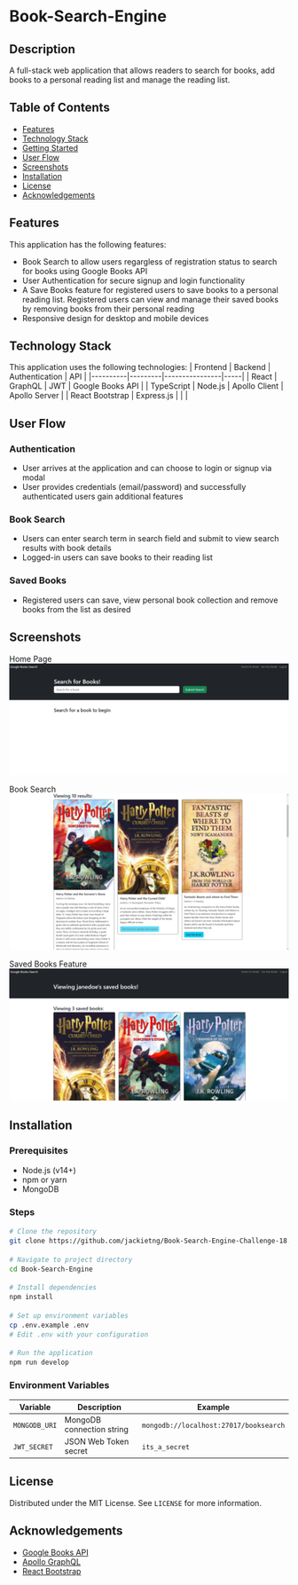 # Book-Search-Engine

## Description

A full-stack web application that allows readers to search for books, add books to a personal reading list and manage the reading list. 

## Table of Contents

- [Features](#features)
- [Technology Stack](#technology-stack)
- [Getting Started](#getting-started)
- [User Flow](#user-flow)
- [Screenshots](#screenshots)
- [Installation](#installation)
- [License](#license)
- [Acknowledgements](#acknowledgements)

## Features

This application has the following features: 
 * Book Search to allow users regargless of registration status to search for books using Google Books API
 * User Authentication for secure signup and login functionality
 * A Save Books feature for registered users to save books to a personal reading list. Registered users can view and manage their saved books by removing books from their personal reading 
 * Responsive design for desktop and mobile devices

## Technology Stack

This application uses the following technologies: 
| Frontend | Backend | Authentication | API |
|----------|---------|----------------|-----|
| React | GraphQL | JWT | Google Books API |
| TypeScript | Node.js | Apollo Client | Apollo Server |
| React Bootstrap | Express.js | | |

## User Flow

### Authentication
* User arrives at the application and can choose to login or signup via modal
* User provides credentials (email/password) and successfully authenticated users gain additional features 

### Book Search
* Users can enter search term in search field and submit to view search results with book details
* Logged-in users can save books to their reading list

### Saved Books
* Registered users can save, view personal book collection and remove books from the list as desired

## Screenshots

Home Page ![HomePage](./HomePage.png)

Book Search ![BookSearchFeatures](./BookSearchFeatures.png)

Saved Books Feature ![SavedBooks](./SavedBooks.png)

## Installation

### Prerequisites
- Node.js (v14+)
- npm or yarn
- MongoDB

### Steps
```bash
# Clone the repository
git clone https://github.com/jackietng/Book-Search-Engine-Challenge-18.git 

# Navigate to project directory
cd Book-Search-Engine

# Install dependencies
npm install

# Set up environment variables
cp .env.example .env
# Edit .env with your configuration

# Run the application
npm run develop
```

### Environment Variables

| Variable | Description | Example |
|----------|-------------|---------|
| `MONGODB_URI` | MongoDB connection string | `mongodb://localhost:27017/booksearch` |
| `JWT_SECRET` | JSON Web Token secret | `its_a_secret` |

## License

Distributed under the MIT License. See `LICENSE` for more information.

## Acknowledgements

- [Google Books API](https://developers.google.com/books)
- [Apollo GraphQL](https://www.apollographql.com/)
- [React Bootstrap](https://react-bootstrap.github.io/)

